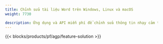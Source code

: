 ```yaml
---
title: Chỉnh sửa tài liệu Word trên Windows, Linux và macOS 
weight: 7730

description: Ứng dụng và API miễn phí để chỉnh sửa thông tin nhạy cảm trên các tệp DOC, DOCX và ODT
---
```


{{< blocks/products/pf/agp/feature-solution >}} 

